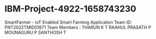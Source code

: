 # IBM-Project-4922-1658743230
SmartFarmer - IoT Enabled Smart Farming Application
 Team ID: PNT2022TMID01871
 Team Members : THARUN K T
                RAAHUL PRASATH P
                MOUNAGURU P
                SANTHOSH T
